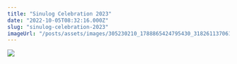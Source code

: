 ```yaml
---
title: "Sinulog Celebration 2023"
date: "2022-10-05T08:32:16.000Z"
slug: "sinulog-celebration-2023"
imageUrl: "/posts/assets/images/305230210_1788865424795430_3182611370615622357_n.jpg"
---
```


[![](https://i0.wp.com/santonino-nz.org/wp-content/uploads/2022/10/305230210_1788865424795430_3182611370615622357_n.jpg?resize=722%2C1024&ssl=1)](https://i0.wp.com/santonino-nz.org/wp-content/uploads/2022/10/305230210_1788865424795430_3182611370615622357_n.jpg?ssl=1)